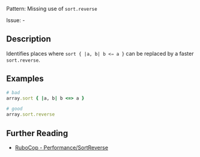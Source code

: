 Pattern: Missing use of `sort.reverse`

Issue: -

## Description

Identifies places where `sort { |a, b| b <⇒ a }` can be replaced by a faster `sort.reverse`.

## Examples

```ruby
# bad
array.sort { |a, b| b <=> a }

# good
array.sort.reverse
```

## Further Reading

* [RuboCop - Performance/SortReverse](https://docs.rubocop.org/rubocop-performance/cops_performance.html#performancesortreverse)